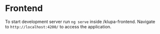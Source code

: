 # Frontend

To start development server run `ng serve` inside /klupa-frontend. Navigate to `http://localhost:4200/` to access the application.
